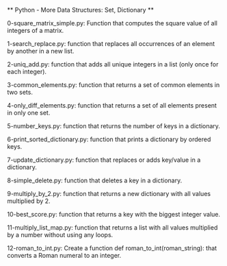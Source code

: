 ** Python - More Data Structures: Set, Dictionary **

0-square_matrix_simple.py: Function that computes the square value of all integers of a matrix.

1-search_replace.py: function that replaces all occurrences of an element by another in a new list.

2-uniq_add.py: function that adds all unique integers in a list (only once for each integer).

3-common_elements.py: function that returns a set of common elements in two sets.

4-only_diff_elements.py: function that returns a set of all elements present in only one set.

5-number_keys.py: function that returns the number of keys in a dictionary.

6-print_sorted_dictionary.py: function that prints a dictionary by ordered keys.

7-update_dictionary.py: function that replaces or adds key/value in a dictionary.

8-simple_delete.py: function that deletes a key in a dictionary.

9-multiply_by_2.py: function that returns a new dictionary with all values multiplied by 2.

10-best_score.py: function that returns a key with the biggest integer value.

11-multiply_list_map.py: function that returns a list with all values multiplied by a number without using any loops.

12-roman_to_int.py: Create a function def roman_to_int(roman_string): that converts a Roman numeral to an integer.

